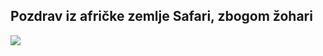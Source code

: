 ## Pozdrav iz afričke zemlje Safari, zbogom žohari
<img src="https://i.pximg.net/img-original/img/2022/08/02/00/08/17/100166715_p0.jpg">
